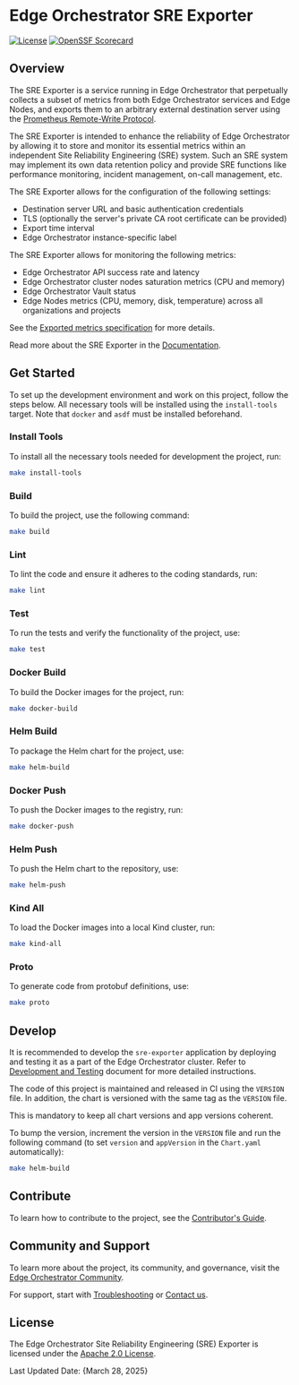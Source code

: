 <!--
SPDX-FileCopyrightText: (C) 2025 Intel Corporation
SPDX-License-Identifier: Apache-2.0
-->

# Edge Orchestrator SRE Exporter

[![License](https://img.shields.io/badge/License-Apache%202.0-blue.svg)](https://opensource.org/licenses/Apache-2.0)
[![OpenSSF Scorecard](https://api.scorecard.dev/projects/github.com/open-edge-platform/o11y-sre-exporter/badge)](https://scorecard.dev/viewer/?uri=github.com/open-edge-platform/o11y-sre-exporter)

[Documentation]: https://docs.openedgeplatform.intel.com/edge-manage-docs/main/developer_guide/observability/arch/index.html
[Prometheus Remote-Write Protocol]: https://prometheus.io/docs/specs/remote_write_spec/
[Exported metrics specification]: docs/exported-metrics-spec.md
[Contributor's Guide]: https://docs.openedgeplatform.intel.com/edge-manage-docs/main/developer_guide/contributor_guide/index.html
[Edge Orchestrator Community]: https://github.com/open-edge-platform
[Troubleshooting]: https://docs.openedgeplatform.intel.com/edge-manage-docs/main/developer_guide/troubleshooting/index.html
[Contact us]: https://github.com/open-edge-platform

[Apache 2.0 License]: LICENSES/Apache-2.0.txt

## Overview

The SRE Exporter is a service running in Edge Orchestrator that perpetually collects a subset of metrics from both Edge Orchestrator services and Edge Nodes, and exports them to an arbitrary external destination server using the [Prometheus Remote-Write Protocol].

The SRE Exporter is intended to enhance the reliability of Edge Orchestrator by allowing it to store and monitor its essential metrics within an independent Site Reliability Engineering (SRE) system. Such an SRE system may implement its own data retention policy and provide SRE functions like performance monitoring, incident management, on-call management, etc.

The SRE Exporter allows for the configuration of the following settings:

- Destination server URL and basic authentication credentials
- TLS (optionally the server's private CA root certificate can be provided)
- Export time interval
- Edge Orchestrator instance-specific label

The SRE Exporter allows for monitoring the following metrics:

- Edge Orchestrator API success rate and latency
- Edge Orchestrator cluster nodes saturation metrics (CPU and memory)
- Edge Orchestrator Vault status
- Edge Nodes metrics (CPU, memory, disk, temperature) across all organizations and projects

See the [Exported metrics specification] for more details.

Read more about the SRE Exporter in the [Documentation].

## Get Started

To set up the development environment and work on this project, follow the steps below.
All necessary tools will be installed using the `install-tools` target.
Note that `docker` and `asdf` must be installed beforehand.

### Install Tools

To install all the necessary tools needed for development the project, run:

```sh
make install-tools
```

### Build

To build the project, use the following command:

```sh
make build
```

### Lint

To lint the code and ensure it adheres to the coding standards, run:

```sh
make lint
```

### Test

To run the tests and verify the functionality of the project, use:

```sh
make test
```

### Docker Build

To build the Docker images for the project, run:

```sh
make docker-build
```

### Helm Build

To package the Helm chart for the project, use:

```sh
make helm-build
```

### Docker Push

To push the Docker images to the registry, run:

```sh
make docker-push
```

### Helm Push

To push the Helm chart to the repository, use:

```sh
make helm-push
```

### Kind All

To load the Docker images into a local Kind cluster, run:

```sh
make kind-all
```

### Proto

To generate code from protobuf definitions, use:

```sh
make proto
```

## Develop

It is recommended to develop the `sre-exporter` application by deploying and testing it as a part of the Edge Orchestrator cluster.
Refer to [Development and Testing](docs/develop.md) document for more detailed instructions.

The code of this project is maintained and released in CI using the `VERSION` file.
In addition, the chart is versioned with the same tag as the `VERSION` file.

This is mandatory to keep all chart versions and app versions coherent.

To bump the version, increment the version in the `VERSION` file and run the following command
(to set `version` and `appVersion` in the `Chart.yaml` automatically):

```sh
make helm-build
```

## Contribute

To learn how to contribute to the project, see the [Contributor's Guide].

## Community and Support

To learn more about the project, its community, and governance, visit the [Edge Orchestrator Community].

For support, start with [Troubleshooting] or [Contact us].

## License

The Edge Orchestrator Site Reliability Engineering (SRE) Exporter is licensed under the [Apache 2.0 License].

Last Updated Date: {March 28, 2025}
